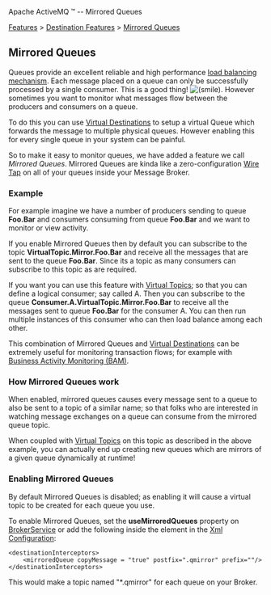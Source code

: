 Apache ActiveMQ ™ -- Mirrored Queues 

[Features](features.html) > [Destination Features](destination-features.html) > [Mirrored Queues](mirrored-queues.html)


Mirrored Queues
---------------

Queues provide an excellent reliable and high performance [load balancing mechanism](how-does-a-queue-compare-to-a-topic.html). Each message placed on a queue can only be successfully processed by a single consumer. This is a good thing! ![(smile)](https://cwiki.apache.org/confluence/s/en_GB/5997/6f42626d00e36f53fe51440403446ca61552e2a2.1/_/images/icons/emoticons/smile.png). However sometimes you want to monitor what messages flow between the producers and consumers on a queue.

To do this you can use [Virtual Destinations](virtual-destinations.html) to setup a virtual Queue which forwards the message to multiple physical queues. However enabling this for every single queue in your system can be painful.

So to make it easy to monitor queues, we have added a feature we call _Mirrored Queues_. Mirrored Queues are kinda like a zero-configuration [Wire Tap](http://activemq.apache.org/camel/wire-tap.html) on all of your queues inside your Message Broker.

### Example

For example imagine we have a number of producers sending to queue **Foo.Bar** and consumers consuming from queue **Foo.Bar** and we want to monitor or view activity.

If you enable Mirrored Queues then by default you can subscribe to the topic **VirtualTopic.Mirror.Foo.Bar** and receive all the messages that are sent to the queue **Foo.Bar**. Since its a topic as many consumers can subscribe to this topic as are required.

If you want you can use this feature with [Virtual Topics](virtual-destinations.html); so that you can define a logical consumer; say called A. Then you can subscribe to the queue **Consumer.A.VirtualTopic.Mirror.Foo.Bar** to receive all the messages sent to queue **Foo.Bar** for the consumer A. You can then run multiple instances of this consumer who can then load balance among each other.

This combination of Mirrored Queues and [Virtual Destinations](virtual-destinations.html) can be extremely useful for monitoring transaction flows; for example with [Business Activity Monitoring (BAM)](http://activemq.apache.org/camel/bam.html).

### How Mirrored Queues work

When enabled, mirrored queues causes every message sent to a queue to also be sent to a topic of a similar name; so that folks who are interested in watching message exchanges on a queue can consume from the mirrored queue topic.

When coupled with [Virtual Topics](virtual-destinations.html) on this topic as described in the above example, you can actually end up creating new queues which are mirrors of a given queue dynamically at runtime!

### Enabling Mirrored Queues

By default Mirrored Queues is disabled; as enabling it will cause a virtual topic to be created for each queue you use.

To enable Mirrored Queues, set the **useMirroredQueues** property on [BrokerService](http://activemq.apache.org/maven/activemq-core/apidocs/org/apache/activemq/broker/BrokerService.html) or add the following inside the <broker> element in the [Xml Configuration](xml-configuration.html):

    <destinationInterceptors>
        <mirroredQueue copyMessage = "true" postfix=".qmirror" prefix=""/>
    </destinationInterceptors>

This would make a topic named "*.qmirror" for each queue on your Broker.

